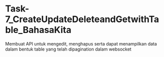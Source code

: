 #  Task-7_CreateUpdateDeleteandGetwithTable_BahasaKita
Membuat API untuk mengedit, menghapus serta dapat menampilkan data dalam bentuk table yang telah dipagination dalam websocket 
